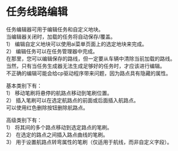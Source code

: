 # 任务线路编辑

  
任务编辑器可用于编辑任务和自定义地块。  
当编辑器关闭时，加载的任务将自动保存/覆盖。  
1） 编辑自定义地块可以使用ai菜单页面上的选定地块来完成。  
2） 编辑任务可以在任务管理器中完成。  
在那里，您可以编辑保存的路线，但一定要从车辆中清除当前加载的路线。  
当然，只有当任务生成器无法生成足够好的任务时，才应该进行编辑。  
不正确的编辑可能会给cp驱动程序带来问题，因为路点具有隐藏的属性。  


  
基本类别下有：  
1） 移动笔刷将悬停的航路点移动到笔刷位置。  
2） 插入笔刷可以在选定航路点的前面或后面插入航路点。  
可以使用红色删除按钮删除航路点。  


  
高级类别下有：  
1） 将其间的多个路点移动到选定路点的笔刷。  
2） 在选定的路点之间插入路点曲线的笔刷。  
3） 用于设置航路点转弯属性的笔刷（仅适用于航线，而非自定义字段）。  


